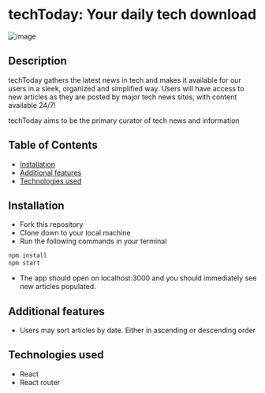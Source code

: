 # techToday: Your daily tech download

![image](https://github.com/tconey23/NewsViewer/assets/145934889/392f0cd5-8f80-4676-9d98-b2d9f6960039)

## Description
techToday gathers the latest news in tech and makes it available for our users in a sleek, organized and simplified way. 
Users will have access to new articles as they are posted by major tech news sites, with content available 24/7!

techToday aims to be the primary curator of tech news and information

## Table of Contents
- [Installation](#installation)
- [Additional features](#additional-features)
- [Technologies used](#technologies-used)

## Installation
- Fork this repository
- Clone down to your local machine
- Run the following commands in your terminal
```bash
npm install
npm start
```
- The app should open on localhost:3000 and you should immediately see new articles populated.

## Additional features
- Users may sort articles by date. Either in ascending or descending order

## Technologies used
- React
- React router
